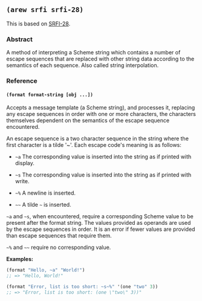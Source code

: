 ## `(arew srfi srfi-28)`

This is based on [SRFI-28](https://srfi.schemers.org/srfi-28/).

### Abstract

A method of interpreting a Scheme string which contains a number of
escape sequences that are replaced with other string data according to
the semantics of each sequence. Also called string interpolation.

### Reference

#### `(format format-string [obj ...])`

Accepts a message template (a Scheme string), and processes it,
replacing any escape sequences in order with one or more characters,
the characters themselves dependent on the semantics of the escape
sequence encountered.

An escape sequence is a two character sequence in the string where the
first character is a tilde '~'. Each escape code's meaning is as
follows:

- `~a` The corresponding value is inserted into the string as if
  printed with display.

- `~s` The corresponding value is inserted into the string as if
  printed with write.

- `~%` A newline is inserted.

- `~~` A tilde `~` is inserted.

`~a` and `~s`, when encountered, require a corresponding Scheme value
to be present after the format string. The values provided as operands
are used by the escape sequences in order. It is an error if fewer
values are provided than escape sequences that require them.

`~%` and `~~` require no corresponding value.

**Examples:**

```scheme
(format "Hello, ~a" "World!")
;; => "Hello, World!"

(format "Error, list is too short: ~s~%" '(one "two" 3))
;; => "Error, list is too short: (one \"two\" 3))"
```
